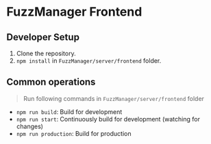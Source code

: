 # FuzzManager Frontend

## Developer Setup

1. Clone the repository.
2. `npm install` in `FuzzManager/server/frontend` folder.

## Common operations

> Run following commands in `FuzzManager/server/frontend` folder
* `npm run build`: Build for development
* `npm run start`: Continuously build for development (watching for changes)
* `npm run production`: Build for production
